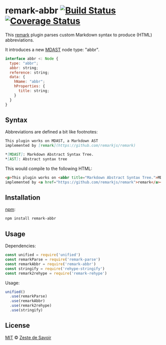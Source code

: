 # remark-abbr [![Build Status][build-badge]][build-status] [![Coverage Status][coverage-badge]][coverage-status]

This [remark][remark] plugin parses custom Markdown syntax to produce (HTML) abbreviations.

It introduces a new [MDAST][mdast] node type: "abbr".

```javascript
interface abbr <: Node {
  type: "abbr";
  abbr: string;
  reference: string;
  data: {
    hName: "abbr";
    hProperties: {
      title: string;
    }
  }
}
```

## Syntax

Abbreviations are defined a bit like footnotes:

```markdown
This plugin works on MDAST, a Markdown AST
implemented by [remark](https://github.com/remarkjs/remark)

*[MDAST]: Markdown Abstract Syntax Tree.
*[AST]: Abstract syntax tree
```

This would compile to the following HTML:

```html
<p>This plugin works on <abbr title="Markdown Abstract Syntax Tree.">MDAST</abbr>, a Markdown <abbr title="Abstract syntax tree">AST</abbr>
implemented by <a href="https://github.com/remarkjs/remark">remark</a></p>
```

## Installation

[npm][npm]:

```bash
npm install remark-abbr
```

## Usage

Dependencies:

```javascript
const unified = require('unified')
const remarkParse = require('remark-parse')
const remarkAbbr = require('remark-abbr')
const stringify = require('rehype-stringify')
const remark2rehype = require('remark-rehype')

```

Usage:

```javascript
unified()
  .use(remarkParse)
  .use(remarkAbbr)
  .use(remark2rehype)
  .use(stringify)
```

## License

[MIT][license] © [Zeste de Savoir][zds]

<!-- Definitions -->

[build-badge]: https://img.shields.io/travis/zestedesavoir/zmarkdown.svg

[build-status]: https://travis-ci.org/zestedesavoir/zmarkdown

[coverage-badge]: https://img.shields.io/coveralls/zestedesavoir/zmarkdown.svg

[coverage-status]: https://coveralls.io/github/zestedesavoir/zmarkdown

[license]: https://github.com/zestedesavoir/zmarkdown/blob/master/packages/remark-abbr/LICENSE-MIT

[zds]: https://zestedesavoir.com

[npm]: https://www.npmjs.com/package/remark-abbr

[mdast]: https://github.com/syntax-tree/mdast/blob/master/readme.md

[remark]: https://github.com/remarkjs/remark
